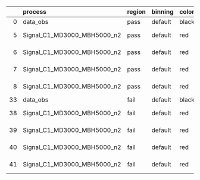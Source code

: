|    | process                     | region   | binning   | color   | process_type   |   scale | variation   | source_filename                                                      | source_histname    | alias                       | title     |   combine_idx |     lnN |   shapes | syst_type   | direction   | variation_alias   |
|---:|:----------------------------|:---------|:----------|:--------|:---------------|--------:|:------------|:---------------------------------------------------------------------|:-------------------|:----------------------------|:----------|--------------:|--------:|---------:|:------------|:------------|:------------------|
|  0 | data_obs                    | pass     | default   | black   | DATA           |       1 | nominal     | ./histograms_for_2DAlphabet_v18//BH_Data.root                        | hpass              | Data                        | Data      |           nan | nan     |      nan | nan         | nan         | nan               |
|  5 | Signal_C1_MD3000_MBH5000_n2 | pass     | default   | red     | SIGNAL         |       1 | lumi        | ./histograms_for_2DAlphabet_v18//BH_Signal_C1_MD3000_MBH5000_n2.root | hpass              | Signal_C1_MD3000_MBH5000_n2 | BH signal |           nan |   1.016 |      nan | lnN         | nan         | nan               |
|  6 | Signal_C1_MD3000_MBH5000_n2 | pass     | default   | red     | SIGNAL         |       1 | SVM         | ./histograms_for_2DAlphabet_v18//BH_Signal_C1_MD3000_MBH5000_n2.root | hpass_SVMsyst_up   | Signal_C1_MD3000_MBH5000_n2 | BH signal |           nan | nan     |        1 | shapes      | Up          | SVMsyst           |
|  7 | Signal_C1_MD3000_MBH5000_n2 | pass     | default   | red     | SIGNAL         |       1 | SVM         | ./histograms_for_2DAlphabet_v18//BH_Signal_C1_MD3000_MBH5000_n2.root | hpass_SVMsyst_down | Signal_C1_MD3000_MBH5000_n2 | BH signal |           nan | nan     |        1 | shapes      | Down        | SVMsyst           |
|  8 | Signal_C1_MD3000_MBH5000_n2 | pass     | default   | red     | SIGNAL         |       1 | nominal     | ./histograms_for_2DAlphabet_v18//BH_Signal_C1_MD3000_MBH5000_n2.root | hpass              | Signal_C1_MD3000_MBH5000_n2 | BH signal |           nan | nan     |      nan | nan         | nan         | nan               |
| 33 | data_obs                    | fail     | default   | black   | DATA           |       1 | nominal     | ./histograms_for_2DAlphabet_v18//BH_Data.root                        | hfail              | Data                        | Data      |           nan | nan     |      nan | nan         | nan         | nan               |
| 38 | Signal_C1_MD3000_MBH5000_n2 | fail     | default   | red     | SIGNAL         |       1 | lumi        | ./histograms_for_2DAlphabet_v18//BH_Signal_C1_MD3000_MBH5000_n2.root | hfail              | Signal_C1_MD3000_MBH5000_n2 | BH signal |           nan |   1.016 |      nan | lnN         | nan         | nan               |
| 39 | Signal_C1_MD3000_MBH5000_n2 | fail     | default   | red     | SIGNAL         |       1 | SVM         | ./histograms_for_2DAlphabet_v18//BH_Signal_C1_MD3000_MBH5000_n2.root | hfail_SVMsyst_up   | Signal_C1_MD3000_MBH5000_n2 | BH signal |           nan | nan     |        1 | shapes      | Up          | SVMsyst           |
| 40 | Signal_C1_MD3000_MBH5000_n2 | fail     | default   | red     | SIGNAL         |       1 | SVM         | ./histograms_for_2DAlphabet_v18//BH_Signal_C1_MD3000_MBH5000_n2.root | hfail_SVMsyst_down | Signal_C1_MD3000_MBH5000_n2 | BH signal |           nan | nan     |        1 | shapes      | Down        | SVMsyst           |
| 41 | Signal_C1_MD3000_MBH5000_n2 | fail     | default   | red     | SIGNAL         |       1 | nominal     | ./histograms_for_2DAlphabet_v18//BH_Signal_C1_MD3000_MBH5000_n2.root | hfail              | Signal_C1_MD3000_MBH5000_n2 | BH signal |           nan | nan     |      nan | nan         | nan         | nan               |